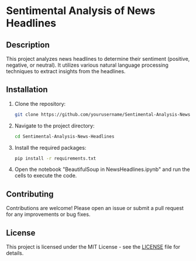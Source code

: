 # Sentimental Analysis of News Headlines

## Description
This project analyzes news headlines to determine their sentiment (positive, negative, or neutral). It utilizes various natural language processing techniques to extract insights from the headlines.

## Installation
1. Clone the repository:
   ```bash
   git clone https://github.com/yourusername/Sentimental-Analysis-News-Headlines.git
   ```
2. Navigate to the project directory:
   ```bash
   cd Sentimental-Analysis-News-Headlines
   ```
3. Install the required packages:
   ```bash
   pip install -r requirements.txt
   ```
4. Open the notebook "BeautifulSoup in NewsHeadlines.ipynb" and run the cells to execute the code.

## Contributing
Contributions are welcome! Please open an issue or submit a pull request for any improvements or bug fixes.

## License
This project is licensed under the MIT License - see the [LICENSE](LICENSE) file for details.
